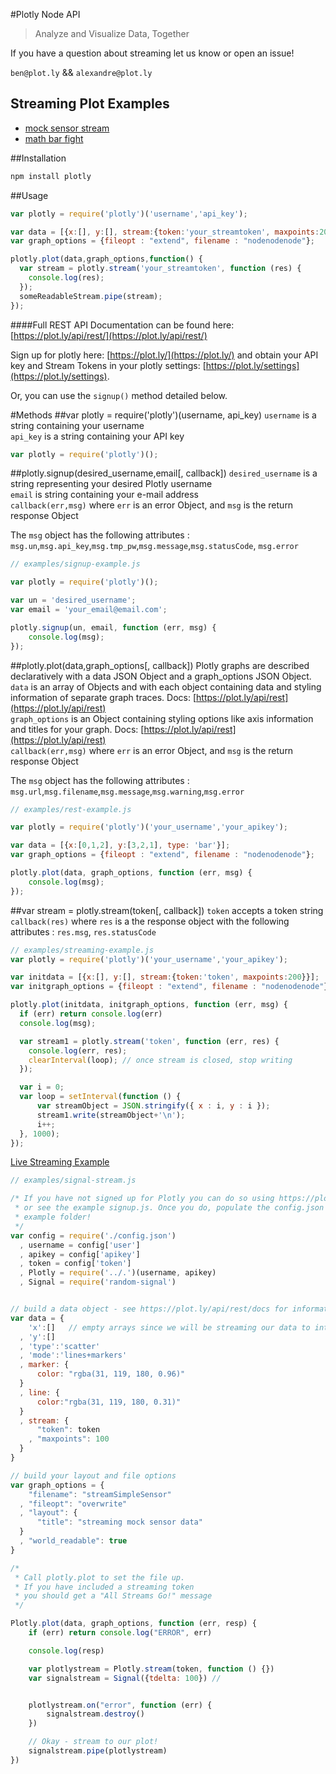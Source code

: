 #Plotly Node API
> Analyze and Visualize Data, Together		
	
	
If you have a question about streaming let us know or open an issue!	

`ben@plot.ly` && `alexandre@plot.ly`

## Streaming Plot Examples
- [mock sensor stream](http://plot.ly/~streaming-demos/6/)
- [math bar fight](http://plot.ly/~streaming-demos/44/)

##Installation
```javascript
npm install plotly
```

##Usage
```javascript
var plotly = require('plotly')('username','api_key');

var data = [{x:[], y:[], stream:{token:'your_streamtoken', maxpoints:200}}];
var graph_options = {fileopt : "extend", filename : "nodenodenode"};

plotly.plot(data,graph_options,function() {
  var stream = plotly.stream('your_streamtoken', function (res) {
    console.log(res);
  });
  someReadableStream.pipe(stream);
});
```

####Full REST API Documentation can be found here: [https://plot.ly/api/rest/](https://plot.ly/api/rest/)

Sign up for plotly here: [https://plot.ly/](https://plot.ly/) and obtain your API key and Stream Tokens in your plotly settings: [https://plot.ly/settings](https://plot.ly/settings). 

Or, you can use the `signup()` method detailed below.

#Methods
##var plotly = require('plotly')(username, api_key)
`username` is a string containing your username    
`api_key` is a string containing your API key   
```javascript
var plotly = require('plotly')();
```

##plotly.signup(desired_username,email[, callback])
`desired_username` is a string representing your desired Plotly username    
`email` is string containing your e-mail address    
`callback(err,msg)` where `err` is an error Object, and `msg` is the return response Object	 
	
The `msg` object has the following attributes : `msg.un`,`msg.api_key`,`msg.tmp_pw`,`msg.message`,`msg.statusCode`, `msg.error`	

```javascript
// examples/signup-example.js

var plotly = require('plotly')();

var un = 'desired_username';
var email = 'your_email@email.com';

plotly.signup(un, email, function (err, msg) {
	console.log(msg);
});
```

##plotly.plot(data,graph_options[, callback])
Plotly graphs are described declaratively with a data JSON Object and a graph_options JSON Object. 
`data` is an array of Objects and with each object containing data and styling information of separate graph traces. Docs: [https://plot.ly/api/rest](https://plot.ly/api/rest)  
`graph_options` is an Object containing styling options like axis information and titles for your graph. Docs: [https://plot.ly/api/rest](https://plot.ly/api/rest)  
`callback(err,msg)` where `err` is an error Object, and `msg` is the return response Object	

The `msg` object has the following attributes : `msg.url`,`msg.filename`,`msg.message`,`msg.warning`,`msg.error`	
```javascript
// examples/rest-example.js

var plotly = require('plotly')('your_username','your_apikey');

var data = [{x:[0,1,2], y:[3,2,1], type: 'bar'}];
var graph_options = {fileopt : "extend", filename : "nodenodenode"};

plotly.plot(data, graph_options, function (err, msg) {
	console.log(msg);
});
```
##var stream = plotly.stream(token[, callback])
`token` accepts a token string   
`callback(res)` where `res` is a the response object with the following attributes : `res.msg`, `res.statusCode`

```javascript
// examples/streaming-example.js
var plotly = require('plotly')('your_username','your_apikey');

var initdata = [{x:[], y:[], stream:{token:'token', maxpoints:200}}];
var initgraph_options = {fileopt : "extend", filename : "nodenodenode"};

plotly.plot(initdata, initgraph_options, function (err, msg) {
  if (err) return console.log(err)
  console.log(msg);

  var stream1 = plotly.stream('token', function (err, res) {
    console.log(err, res);
    clearInterval(loop); // once stream is closed, stop writing
  });

  var i = 0;
  var loop = setInterval(function () {
      var streamObject = JSON.stringify({ x : i, y : i });
      stream1.write(streamObject+'\n');
      i++;
  }, 1000);
});
```

[Live Streaming Example](https://plot.ly/~Streaming-Demos/6/)
```javascript
// examples/signal-stream.js

/* If you have not signed up for Plotly you can do so using https://plot.ly
 * or see the example signup.js. Once you do, populate the config.json in this
 * example folder!
 */
var config = require('./config.json')
  , username = config['user']
  , apikey = config['apikey']
  , token = config['token']
  , Plotly = require('../.')(username, apikey)
  , Signal = require('random-signal')


// build a data object - see https://plot.ly/api/rest/docs for information
var data = {
    'x':[]   // empty arrays since we will be streaming our data to into these arrays
  , 'y':[]
  , 'type':'scatter'
  , 'mode':'lines+markers'
  , marker: {
      color: "rgba(31, 119, 180, 0.96)"
  }
  , line: {
      color:"rgba(31, 119, 180, 0.31)"
  }
  , stream: {
      "token": token
    , "maxpoints": 100
  }
}

// build your layout and file options
var graph_options = {
    "filename": "streamSimpleSensor"
  , "fileopt": "overwrite"
  , "layout": {
      "title": "streaming mock sensor data"
  }
  , "world_readable": true
}

/*
 * Call plotly.plot to set the file up.
 * If you have included a streaming token
 * you should get a "All Streams Go!" message
 */

Plotly.plot(data, graph_options, function (err, resp) {
    if (err) return console.log("ERROR", err)

    console.log(resp)

    var plotlystream = Plotly.stream(token, function () {})
    var signalstream = Signal({tdelta: 100}) // 


    plotlystream.on("error", function (err) {
        signalstream.destroy()
    })

    // Okay - stream to our plot!
    signalstream.pipe(plotlystream)
})
```


